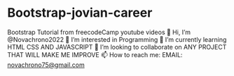 # Bootstrap-jovian-career
Bootstrap Tutorial from freecodeCamp youtube videos
👋 Hi, I’m @Novachrono2022
👀 I’m interested in Programming
🌱 I’m currently learning HTML CSS AND JAVASCRIPT
💞️ I’m looking to collaborate on ANY PROJECT THAT WILL MAKE ME IMPROVE
📫 How to reach me: EMAIL: novachrono75@gmail.com